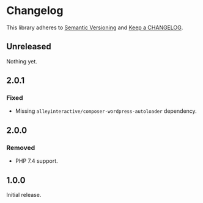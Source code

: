 # Changelog

This library adheres to [Semantic Versioning](https://semver.org/) and [Keep a CHANGELOG](https://keepachangelog.com/en/1.0.0/).

## Unreleased

Nothing yet.

## 2.0.1

### Fixed

- Missing `alleyinteractive/composer-wordpress-autoloader` dependency.

## 2.0.0

### Removed

- PHP 7.4 support.

## 1.0.0

Initial release.
